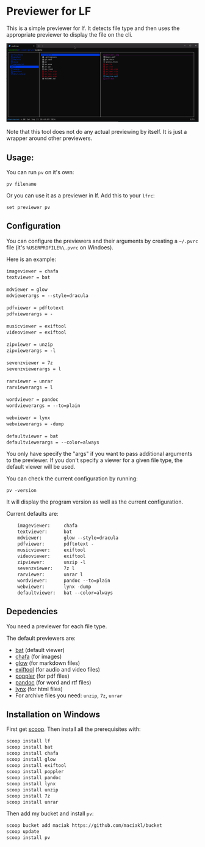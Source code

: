 # Previewer for LF

This is a simple previewer for lf. It detects file type and then uses the appropriate previewer to display the file on the cli.

![pv](https://raw.githubusercontent.com/maciakl/pv/refs/heads/main/screenshot.gif)

Note that this tool does not do any actual previewing by itself. It is just a wrapper around other previewers.

## Usage:

You can run `pv` on it's own:

    pv filename

Or you can use it as a previewer in lf. Add this to your `lfrc`:

    set previewer pv


## Configuration

You can configure the previewers and their arguments by creating a `~/.pvrc` file (it's `%USERPROFILE%\.pvrc` on Windoes). 

Here is an example:
    
    imageviewer = chafa
    textviewer = bat

    mdviewer = glow
    mdviewerargs = --style=dracula

    pdfviewer = pdftotext
    pdfviewerargs = -

    musicviewer = exiftool
    videoviewer = exiftool

    zipviewer = unzip
    zipviewerargs = -l

    sevenzviewer = 7z
    sevenzviewerargs = l

    rarviewer = unrar
    rarviewerargs = l

    wordviewer = pandoc
    wordviewerargs = --to=plain

    webviewer = lynx
    webviewerargs = -dump

    defaultviewer = bat
    defaultviewerargs = --color=always

You only have specify the "args" if you want to pass additional arguments to the previewer. If you don't specify a viewer for a given file type, the default viewer will be used.

You can check the current configuration by running:

    pv -version

It will display the program version as well as the current configuration.

Current defaults are:

        imageviewer:     chafa
        textviewer:      bat
        mdviewer:        glow --style=dracula
        pdfviewer:       pdftotext -
        musicviewer:     exiftool
        videoviewer:     exiftool
        zipviewer:       unzip -l
        sevenzviewer:    7z l
        rarviewer:       unrar l
        wordviewer:      pandoc --to=plain
        webviewer:       lynx -dump
        defaultviewer:   bat --color=always

## Depedencies

You need a previewer for each file type.

The default previewers are:

- [bat](https://github.com/sharkdp/bat) (default viewer)
- [chafa](https://hpjansson.org/chafa/) (for images)
- [glow](https://github.com/charmbracelet/glow) (for markdown files)
- [exiftool](https://exiftool.org/) (for audio and video files)
- [poppler](https://poppler.freedesktop.org/) (for pdf files)
- [pandoc](https://pandoc.org/) (for word and rtf files)
- [lynx](https://lynx.invisible-island.net/) (for html files)
- For archive files you need: `unzip`, `7z`, `unrar`



## Installation on Windows

First get [scoop](https://scoop.sh/). Then install all the prerequisites with:

    scoop install lf
    scoop install bat
    scoop install chafa
    scoop install glow
    scoop install exiftool
    scoop install poppler
    scoop install pandoc
    scoop install lynx
    scoop install unzip
    scoop install 7z
    scoop install unrar

Then add my bucket and install `pv`:
    
    scoop bucket add maciak https://github.com/maciakl/bucket
    scoop update
    scoop install pv
    
